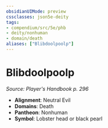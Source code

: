 ```yaml
---
obsidianUIMode: preview
cssclasses: json5e-deity
tags:
- compendium/src/5e/phb
- deity/nonhuman
- domain/death
aliases: ["Blibdoolpoolp"]
---
```

# Blibdoolpoolp
*Source: Player's Handbook p. 296* 

- **Alignment**: Neutral Evil
- **Domains**: Death
- **Pantheon**: Nonhuman
- **Symbol**: Lobster head or black pearl
